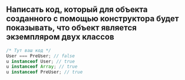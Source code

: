 ## Написать код, который для объекта созданного с помощью конструктора будет показывать, что объект является экземпляром двух классов

```javascript
/* Тут ваш код */
User === PreUser; // false
u instanceof User; // true
u instanceof Array; // true
u instanceof PreUser; // true
```
